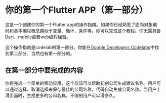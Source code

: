 # 你的第一个Flutter APP（第一部分）

这是一个创建你的第一个Flutter app的操作指南。如果你已经熟悉了面向对象编码和基本编程概念类似于变量、循环、条件等，你可以完成这个教程。你无需具备Dart、mobile或者web编程经验。

这个操作指南是codelab的第一部分。你能在[Google Developers Codelabs](https://codelabs.developers.google.com/)中找到第二部分，当然也有第一部分的。

## 在第一部分中要完成的内容

你将完成一个简单的移动应用，这个应该可以帮助初创公司生成建议名称。用户可以通过选择、取消选择来保存最佳的公司名称。代码自动生成公司名称。当用户上滑页面时，生成更多的公司名称。不限制用户可以滑多久。
